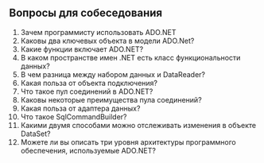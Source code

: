 ## Вопросы для собеседования

1. Зачем программисту использовать ADO.NET
2. Каковы два ключевых объекта в модели ADO.Net?
3. Какие функции включает ADO.NET?
4. В каком пространстве имен .NET есть класс функциональности данных?
5. В чем разница между набором данных и DataReader?
6. Какая польза от объекта подключения?
7. Что такое пул соединений в ADO.NET?
8. Каковы некоторые преимущества пула соединений?
9. Какая польза от адаптера данных?
10. Что такое SqlCommandBuilder?
11. Какими двумя способами можно отслеживать изменения в объекте DataSet?
12. Можете ли вы описать три уровня архитектуры программного обеспечения, используемые ADO.NET?

